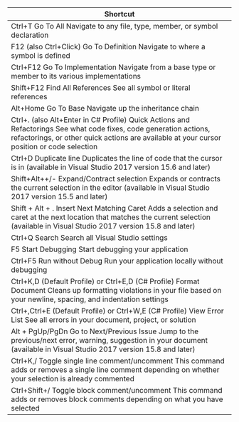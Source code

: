 

| Shortcut        |
| ------------- |
| Ctrl+T	Go To All	Navigate to any file, type, member, or symbol declaration
| F12 (also Ctrl+Click)	Go To Definition	Navigate to where a symbol is defined
| Ctrl+F12	Go To Implementation	Navigate from a base type or member to its various implementations
| Shift+F12	Find All References	See all symbol or literal references
| Alt+Home	Go To Base	Navigate up the inheritance chain
| Ctrl+. (also Alt+Enter in C# Profile)	Quick Actions and Refactorings	See what code fixes, code generation actions, refactorings, or other quick actions are available at your  cursor position or code selection
| Ctrl+D	Duplicate line	Duplicates the line of code that the cursor is in (available in Visual Studio 2017 version 15.6 and later)
| Shift+Alt++/-	Expand/Contract selection	Expands or contracts the current selection in the editor (available in Visual Studio 2017 version 15.5 and later)
| Shift + Alt + .	Insert Next Matching Caret	Adds a selection and caret at the next location that matches the current selection (available in Visual Studio 2017 version 15.8 and later)
|Ctrl+Q	Search	Search all Visual Studio settings
| F5	Start Debugging	Start debugging your application
| Ctrl+F5	Run without Debug	Run your application locally without debugging
| Ctrl+K,D (Default Profile) or Ctrl+E,D (C# Profile)	Format Document	Cleans up formatting violations in your file based on your newline, spacing, and indentation settings
| Ctrl+\,Ctrl+E (Default Profile) or Ctrl+W,E (C# Profile)	View Error List	See all errors in your document, project, or solution
| Alt + PgUp/PgDn	Go to Next/Previous Issue	Jump to the previous/next error, warning, suggestion in your document (available in Visual Studio 2017 version 15.8 and later)
| Ctrl+K,/	Toggle single line comment/uncomment	This command adds or removes a single line comment depending on whether your selection is already commented
| Ctrl+Shift+/	Toggle block comment/uncomment	This command adds or removes block comments depending on what you have selected

